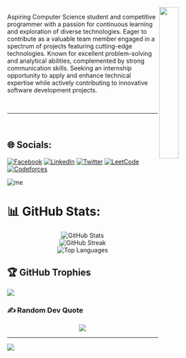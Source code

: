 <img align="right" src="https://github.com/7oSkaaa/7oSkaaa/blob/main/Images/Right_Side.gif?raw=true" width=30%>
<p>
Aspiring Computer Science student and competitive programmer with a passion for continuous learning and exploration of diverse technologies. Eager to contribute as a valuable team member engaged in a spectrum of projects featuring cutting-edge technologies. Known for excellent problem-solving and analytical abilities, complemented by strong communication skills. Seeking an internship opportunity to apply and enhance technical expertise while actively contributing to innovative software development projects.
<br>
</p>
<br>
<!-- ## <img src = "https://i.pinimg.com/originals/3f/7e/4e/3f7e4eff7c96e9fe4b8b4b1ff3f7bdb5.gif" width = 6.5%> Top Repositories
<a teget="_black" href=""></a>
 -->
<hr>
<br>


## 🌐 Socials:
[![Facebook](https://img.shields.io/badge/Facebook-%231877F2.svg?logo=Facebook&logoColor=white)](https://www.facebook.com/ziad.salah.7106/)
 [![LinkedIn](https://img.shields.io/badge/LinkedIn-%230077B5.svg?logo=linkedin&logoColor=white)](https://www.linkedin.com/in/ziadsalah2003/) [![Twitter](https://img.shields.io/badge/Twitter-%231DA1F2.svg?logo=Twitter&logoColor=white)](https://twitter.com/ziadsalah2)
[![LeetCode](https://img.shields.io/badge/LeetCode-000000?logo=leetcode&logoColor=#FFBF66&style=flat-square)](https://leetcode.com/ziadsalah2003/)
[![Codeforces](https://img.shields.io/badge/Codeforces-000000?logo=codeforces&logoColor=#1F8ACB&style=flat-square)](https://codeforces.com/profile/ziadsalah2003)

![me](https://wakatime.com/share/@508275a6-d589-434a-bd31-ca2aefcb9e81/21500bcb-4695-44c3-840e-3b116e55e5af.svg)


# 📊 GitHub Stats:
<div align="center">
  <img src="https://github-readme-stats.vercel.app/api?username=ZiadSalah2003&theme=onedark&hide_border=false&include_all_commits=true&count_private=true" alt="GitHub Stats">
</div>

<div align="center">
  <img src="https://github-readme-streak-stats.herokuapp.com/?user=ZiadSalah2003&theme=onedark&hide_border=false" alt="GitHub Streak">
</div>

<div align="center">
  <img src="https://github-readme-stats.vercel.app/api/top-langs/?username=ZiadSalah2003&theme=onedark&hide_border=false&include_all_commits=true&count_private=true&layout=compact" alt="Top Languages">
</div>

## 🏆 GitHub Trophies
![](https://github-profile-trophy.vercel.app/?username=ZiadSalah2003&theme=onedark&no-frame=true&no-bg=true&margin-w=4)

### ✍️ Random Dev Quote
<div align="center">
  <img src="https://quotes-github-readme.vercel.app/api?type=horizontal&theme=dark">
</div>

---
[![](https://visitcount.itsvg.in/api?id=ZiadSalah2003&icon=0&color=1)](https://visitcount.itsvg.in)

<!-- Proudly created with GPRM ( https://gprm.itsvg.in ) -->
